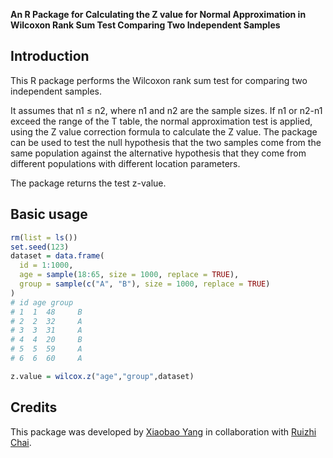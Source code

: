 **An R Package for Calculating the Z value for Normal Approximation in Wilcoxon Rank Sum Test Comparing Two Independent Samples**

## Introduction

This R package performs the Wilcoxon rank sum test for comparing two independent samples. 

It assumes that n1 ≤ n2, where n1 and n2 are the sample sizes. If n1 or n2-n1 exceed the range of the T table, the normal approximation test is applied, using the Z value correction formula to calculate the Z value. The package can be used to test the null hypothesis that the two samples come from the same population against the alternative hypothesis that they come from different populations with different location parameters. 

The package returns the test z-value.

## Basic usage

```R
rm(list = ls())
set.seed(123)
dataset = data.frame(
  id = 1:1000,
  age = sample(18:65, size = 1000, replace = TRUE),
  group = sample(c("A", "B"), size = 1000, replace = TRUE)
)
# id age group
# 1  1  48     B
# 2  2  32     A
# 3  3  31     A
# 4  4  20     B
# 5  5  59     A
# 6  6  60     A

z.value = wilcox.z("age","group",dataset)
```

## Credits

This package was  developed by [Xiaobao Yang](https://github.com/sur-yang) in collaboration with [Ruizhi Chai](https://github.com/sur-berry).